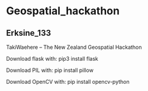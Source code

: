 # Geospatial_hackathon
## Erksine_133
TakiWaehere – The New Zealand Geospatial Hackathon


Download flask with: pip3 install flask

Download PIL with: pip install pillow

Download OpenCV with: pip install opencv-python

